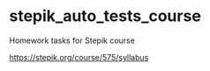 # stepik_auto_tests_course
Homework tasks for Stepik course

https://stepik.org/course/575/syllabus
